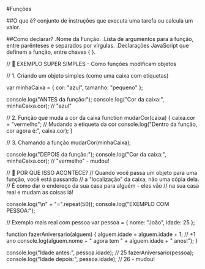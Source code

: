 #Funções

##O que é?
conjunto de instruções que executa uma tarefa ou calcula um valor.

##Como declarar?
.Nome da Função.
.Lista de argumentos para a função, entre parênteses e separados por vírgulas.
.Declarações JavaScript que definem a função, entre chaves { }.

// 🎯 EXEMPLO SUPER SIMPLES - Como funções modificam objetos

// 1. Criando um objeto simples (como uma caixa com etiquetas)

var minhaCaixa = {
  cor: "azul",
  tamanho: "pequeno"
};

console.log("ANTES da função:");
console.log("Cor da caixa:", minhaCaixa.cor); // "azul"

// 2. Função que muda a cor da caixa
function mudarCor(caixa) {
  caixa.cor = "vermelho"; // Mudando a etiqueta da cor
  console.log("Dentro da função, cor agora é:", caixa.cor);
}

// 3. Chamando a função
mudarCor(minhaCaixa);

console.log("DEPOIS da função:");
console.log("Cor da caixa:", minhaCaixa.cor); // "vermelho" - mudou!

// 🤔 POR QUE ISSO ACONTECE?
// Quando você passa um objeto para uma função, você está passando
// a "localização" da caixa, não uma cópia dela.
// É como dar o endereço da sua casa para alguém - eles vão
// na sua casa real e mudam as coisas lá!

console.log("\n" + "=".repeat(50));
console.log("EXEMPLO COM PESSOA:");

// Exemplo mais real com pessoa
var pessoa = {
  nome: "João",
  idade: 25
};

function fazerAniversario(alguem) {
  alguem.idade = alguem.idade + 1; // +1 ano
  console.log(alguem.nome + " agora tem " + alguem.idade + " anos!");
}

console.log("Idade antes:", pessoa.idade); // 25
fazerAniversario(pessoa);
console.log("Idade depois:", pessoa.idade); // 26 - mudou!